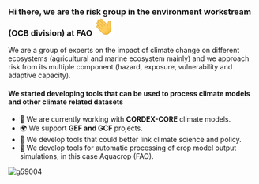 ### Hi there, we are the risk group in the environment workstream (OCB division) at FAO <img src="https://raw.githubusercontent.com/ABSphreak/ABSphreak/master/gifs/Hi.gif" width="40px" /> </h1>
<p align="left">

We are a group of experts on the impact of climate change on different ecosystems (agricultural and marine ecosystem mainly) and we approach risk from its multiple component (hazard, exposure, vulnerability and adaptive capacity).   
  
  #### We started developing tools that can be used to process climate models and other climate related datasets

- 🏢 We are currently working with **CORDEX-CORE** climate models.
- 🌍 We support **GEF and GCF** projects.
- 🌱 We develop tools that could better link climate science and policy.  
- 🌱 We develop tools for automatic processing of crop model output simulations, in this case Aquacrop (FAO).
  
![g59004](https://user-images.githubusercontent.com/83447905/169045704-913ce9f8-3a15-45ac-b21a-b6be0e6e1f8d.png)
